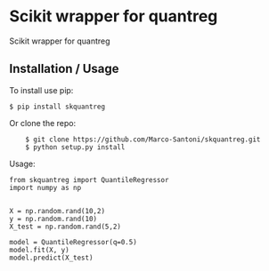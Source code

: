 Scikit wrapper for quantreg
============================

Scikit wrapper for quantreg

Installation / Usage
----------------------------

To install use pip:

```
$ pip install skquantreg
```

Or clone the repo:

```
    $ git clone https://github.com/Marco-Santoni/skquantreg.git
    $ python setup.py install
```

Usage:

```
from skquantreg import QuantileRegressor
import numpy as np


X = np.random.rand(10,2)
y = np.random.rand(10)
X_test = np.random.rand(5,2)

model = QuantileRegressor(q=0.5)
model.fit(X, y)
model.predict(X_test)
```
